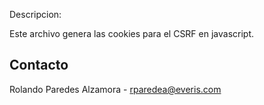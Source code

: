 Descripcion:

Este archivo genera las cookies para el CSRF en javascript.

Contacto
----------
Rolando Paredes Alzamora - rparedea@everis.com